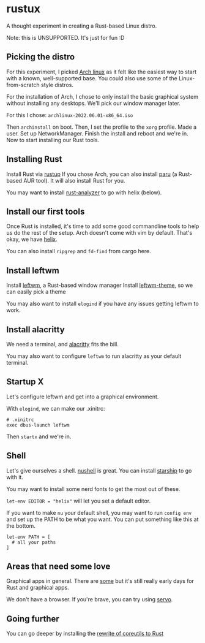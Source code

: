 # rustux

A thought experiment in creating a Rust-based Linux distro.

Note: this is UNSUPPORTED. It's just for fun :D

## Picking the distro

For this experiment, I picked [Arch linux](https://archlinux.org/) as it felt like the easiest way to start with a known, well-supported base. You could also use some of the Linux-from-scratch style distros.

For the installation of Arch, I chose to only install the basic graphical system without installing any desktops. We'll pick our window manager later.

For this I chose: `archlinux-2022.06.01-x86_64.iso`

Then `archinstall` on boot.
Then, I set the profile to the `xorg` profile. Made a user. Set up NetworkManager.
Finish the install and reboot and we're in. Now to start installing our Rust tools.

## Installing Rust

Install Rust via [rustup](https://rustup.rs/)
If you chose Arch, you can also install [paru](https://github.com/Morganamilo/paru) (a Rust-based AUR tool). It will also install Rust for you.

You may want to install [rust-analyzer](https://github.com/rust-lang/rust-analyzer) to go with helix (below).

## Install our first tools

Once Rust is installed, it's time to add some good commandline tools to help us do the rest of the setup. Arch doesn't come with vim by default. That's okay, we have [helix](https://github.com/helix-editor/helix).

You can also install `ripgrep` and `fd-find` from cargo here.

## Install leftwm

Install [leftwm](https://github.com/leftwm/leftwm), a Rust-based window manager
Install [leftwm-theme](https://github.com/leftwm/leftwm-theme), so we can easily pick a theme

You may also want to install `elogind` if you have any issues getting leftwm to work. 

## Install alacritty

We need a terminal, and [alacritty](https://github.com/alacritty/alacritty) fits the bill.

You may also want to configure `leftwm` to run alacritty as your default terminal.

## Startup X

Let's configure leftwm and get into a graphical environment.

With `elogind`, we can make our .xinitrc:

```shell
# .xinitrc
exec dbus-launch leftwm
```

Then `startx` and we're in.

## Shell

Let's give ourselves a shell. [nushell](https://github.com/nushell/nushell) is great. You can install [starship](https://github.com/starship/starship) to go with it.

You may want to install some nerd fonts to get the most out of these.

`let-env EDITOR = "helix"` will let you set a default editor.

If you want to make `nu` your default shell, you may want to run `config env` and set up the PATH to be what you want. You can put something like this at the bottom.

```nushell
let-env PATH = [
  # all your paths
]
```

## Areas that need some love

Graphical apps in general. There are [some](https://github.com/rust-unofficial/awesome-rust) but it's still really early days for Rust and graphical apps.

We don't have a browser. If you're brave, you can try using [servo](https://github.com/servo/servo).

## Going further

You can go deeper by installing the [rewrite of coreutils to Rust](https://github.com/uutils/coreutils)

